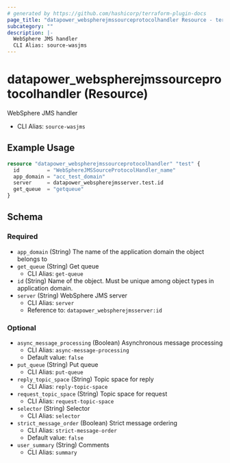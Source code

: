 ```yaml
---
# generated by https://github.com/hashicorp/terraform-plugin-docs
page_title: "datapower_webspherejmssourceprotocolhandler Resource - terraform-provider-datapower"
subcategory: ""
description: |-
  WebSphere JMS handler
  CLI Alias: source-wasjms
---
```


# datapower_webspherejmssourceprotocolhandler (Resource)

WebSphere JMS handler
  - CLI Alias: `source-wasjms`

## Example Usage

```terraform
resource "datapower_webspherejmssourceprotocolhandler" "test" {
  id         = "WebSphereJMSSourceProtocolHandler_name"
  app_domain = "acc_test_domain"
  server     = datapower_webspherejmsserver.test.id
  get_queue  = "getqueue"
}
```

<!-- schema generated by tfplugindocs -->
## Schema

### Required

- `app_domain` (String) The name of the application domain the object belongs to
- `get_queue` (String) Get queue
  - CLI Alias: `get-queue`
- `id` (String) Name of the object. Must be unique among object types in application domain.
- `server` (String) WebSphere JMS server
  - CLI Alias: `server`
  - Reference to: `datapower_webspherejmsserver:id`

### Optional

- `async_message_processing` (Boolean) Asynchronous message processing
  - CLI Alias: `async-message-processing`
  - Default value: `false`
- `put_queue` (String) Put queue
  - CLI Alias: `put-queue`
- `reply_topic_space` (String) Topic space for reply
  - CLI Alias: `reply-topic-space`
- `request_topic_space` (String) Topic space for request
  - CLI Alias: `request-topic-space`
- `selector` (String) Selector
  - CLI Alias: `selector`
- `strict_message_order` (Boolean) Strict message ordering
  - CLI Alias: `strict-message-order`
  - Default value: `false`
- `user_summary` (String) Comments
  - CLI Alias: `summary`
